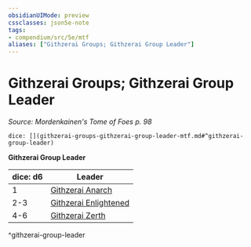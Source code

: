 ```yaml
---
obsidianUIMode: preview
cssclasses: json5e-note
tags:
- compendium/src/5e/mtf
aliases: ["Githzerai Groups; Githzerai Group Leader"]
---
```

# Githzerai Groups; Githzerai Group Leader
*Source: Mordenkainen's Tome of Foes p. 98* 

`dice: [](githzerai-groups-githzerai-group-leader-mtf.md#^githzerai-group-leader)`

**Githzerai Group Leader**

| dice: d6 | Leader |
|----------|--------|
| 1 | [Githzerai Anarch](/3-Mechanics/CLI/bestiary/humanoid/githzerai-anarch-mpmm.md) |
| 2-3 | [Githzerai Enlightened](/3-Mechanics/CLI/bestiary/humanoid/githzerai-enlightened-mpmm.md) |
| 4-6 | [Githzerai Zerth](/3-Mechanics/CLI/bestiary/humanoid/githzerai-zerth.md) |
^githzerai-group-leader